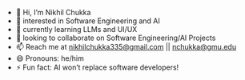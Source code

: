 - 👋 Hi, I’m Nikhil Chukka
- 👀 interested in Software Engineering and AI
- 🌱 currently learning LLMs and UI/UX
- 💞️ looking to collaborate on Software Engineering/AI Projects
- 📫 Reach me at nikhilchukka335@gmail.com || nchukka@gmu.edu
- 😄 Pronouns: he/him
- ⚡ Fun fact: AI won’t replace software developers!

<!---
NikhilChukka/NikhilChukka is a ✨ special ✨ repository because its `README.md` (this file) appears on your GitHub profile.
You can click the Preview link to take a look at your changes.
--->
